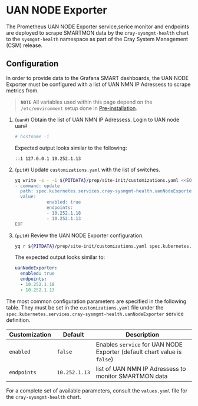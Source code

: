 # UAN NODE Exporter

The Prometheus UAN NODE Exporter service,serice monitor and endpoints are deployed to scrape SMARTMON data by the `cray-sysmgmt-health` chart to the `sysmgmt-health` 
namespace as part of the Cray System Management \(CSM\) release.

## Configuration

In order to provide data to the Grafana SMART dashboards, the UAN NODE Exporter must be configured with a list of UAN 
NMN IP Adressess to scrape metrics from.

> **`NOTE`** All variables used within this page depend on the `/etc/environment` setup done in [Pre-installation](../../install/pre-installation.md).

1. (`uan#`) Obtain the list of UAN NMN IP Adressess.
    Login to UAN node
    uan#
    ```bash
    # hostname -i
    ```

   Expected output looks similar to the following:

    ```
    ::1 127.0.0.1 10.252.1.13
    ```
1. (`pit#`) Update `customizations.yaml` with the list of switches.

    ```bash
    yq write -s - -i ${PITDATA}/prep/site-init/customizations.yaml <<EOF
    - command: update
      path: spec.kubernetes.services.cray-sysmgmt-health.uanNodeExporter
      value:
                enabled: true
                endpoints:
                - 10.252.1.18
                - 10.252.1.13
    EOF
    ```

1. (`pit#`) Review the UAN NODE Exporter configuration.

    ```bash
    yq r ${PITDATA}/prep/site-init/customizations.yaml spec.kubernetes.services.cray-sysmgmt-health.uanNodeExporter
    ```

   The expected output looks similar to:

    ```yaml
    uanNodeExporter:
      enabled: true
      endpoints:
      - 10.252.1.18
      - 10.252.1.13
    ```

The most common configuration parameters are specified in the following table. They must be set in the `customizations.yaml` file
under the `spec.kubernetes.services.cray-sysmgmt-health.uanNodeExporter` service definition.

| Customization            | Default      | Description                                                                         |
|--------------------------|--------------|-------------------------------------------------------------------------------------|
| `enabled`                | `false`       | Enables `service` for UAN NODE Exporter \(default chart value is `false`\)         |
| `endpoints`              | `10.252.1.13` | list of UAN NMN IP Adressess to monitor SMARTMON data                              |

For a complete set of available parameters, consult the `values.yaml` file for the `cray-sysmgmt-health` chart.
